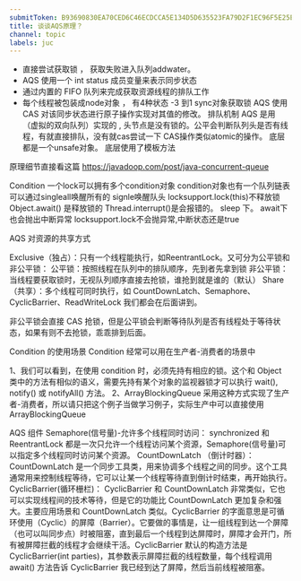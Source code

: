 ```yaml
---
submitToken: B93690830EA70CED6C46ECDCCA5E134D5D635523FA79D2F1EC96F5E25E612535
title: 谈谈AQS原理？
channel: topic
labels: juc
---
```



- 直接尝试获取锁 ， 获取失败进入队列addwater。
- AQS 使用一个 int status 成员变量来表示同步状态
- 通过内置的 FIFO 队列来完成获取资源线程的排队工作
- 每个线程被包装成node对象 ， 有4种状态 -3 到1
sync对象获取锁
AQS 使用 CAS 对该同步状态进行原子操作实现对其值的修改。
排队机制 AQS 是用 （虚拟的双向队列）实现的 , 头节点是没有锁的。公平会判断队列头是否有线程，有就直接排队，没有就cas尝试一下
CAS操作类似atomic的操作。 底层都是一个unsafe对象。
底层使用了模板方法

原理细节直接看这篇
https://javadoop.com/post/java-concurrent-queue

Condition
一个lock可以拥有多个condition对象
condition对象也有一个队列链表
可以通过singleall唤醒所有的
signle唤醒队头
locksupport.lock(this)不释放锁
Object.await() 是释放锁的
Thread.interrupt()是会报错的。 sleep 下。 await下也会抛出中断异常  locksupport.lock不会抛异常,中断状态还是true


AQS 对资源的共享方式

Exclusive（独占）：只有一个线程能执行，如ReentrantLock。又可分为公平锁和非公平锁：
公平锁：按照线程在队列中的排队顺序，先到者先拿到锁
非公平锁：当线程要获取锁时，无视队列顺序直接去抢锁，谁抢到就是谁的（默认）
Share（共享）：多个线程可同时执行，如 CountDownLatch、Semaphore、 CyclicBarrier、ReadWriteLock 我们都会在后面讲到。

非公平锁会直接 CAS 抢锁，但是公平锁会判断等待队列是否有线程处于等待状态，如果有则不去抢锁，乖乖排到后面。

 Condition 的使用场景
Condition 经常可以用在生产者-消费者的场景中


1、我们可以看到，在使用 condition 时，必须先持有相应的锁。这个和 Object 类中的方法有相似的语义，需要先持有某个对象的监视器锁才可以执行 wait(), notify() 或 notifyAll() 方法。
2、ArrayBlockingQueue 采用这种方式实现了生产者-消费者，所以请只把这个例子当做学习例子，实际生产中可以直接使用 ArrayBlockingQueue


AQS 组件
Semaphore(信号量)-允许多个线程同时访问： synchronized 和 ReentrantLock 都是一次只允许一个线程访问某个资源，Semaphore(信号量)可以指定多个线程同时访问某个资源。
CountDownLatch （倒计时器）： CountDownLatch 是一个同步工具类，用来协调多个线程之间的同步。这个工具通常用来控制线程等待，它可以让某一个线程等待直到倒计时结束，再开始执行。
CyclicBarrier(循环栅栏)： CyclicBarrier 和 CountDownLatch 非常类似，它也可以实现线程间的技术等待，但是它的功能比 CountDownLatch 更加复杂和强大。主要应用场景和 CountDownLatch 类似。CyclicBarrier 的字面意思是可循环使用（Cyclic）的屏障（Barrier）。它要做的事情是，让一组线程到达一个屏障（也可以叫同步点）时被阻塞，直到最后一个线程到达屏障时，屏障才会开门，所有被屏障拦截的线程才会继续干活。CyclicBarrier 默认的构造方法是 CyclicBarrier(int parties)，其参数表示屏障拦截的线程数量，每个线程调用 await() 方法告诉 CyclicBarrier 我已经到达了屏障，然后当前线程被阻塞。